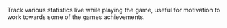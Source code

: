 Track various statistics live while playing the game, useful for motivation to work towards some of the games achievements.